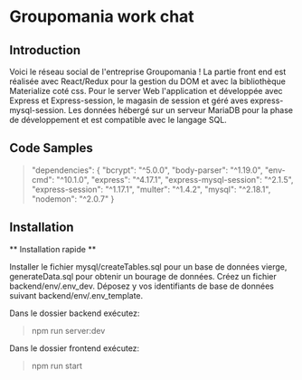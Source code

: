 # Groupomania work chat

## Introduction

Voici le réseau social de l'entreprise Groupomania !
La partie front end est réalisée avec React/Redux pour la gestion du DOM et avec la bibliothèque Materialize coté css.
Pour le server Web l'application et développée avec Express et Express-session, le magasin de session et géré aves express-mysql-session. Les données hébergé sur un serveur MariaDB pour la phase de développement et est compatible avec le langage SQL. 

## Code Samples

>"dependencies": {
>	"bcrypt": "^5.0.0",
>	"body-parser": "^1.19.0",
>	"env-cmd": "^10.1.0",
>	"express": "^4.17.1",
>	"express-mysql-session": "^2.1.5",
>	"express-session": "^1.17.1",
>	"multer": "^1.4.2",
>	"mysql": "^2.18.1",
>	"nodemon": "^2.0.7"
> }

## Installation

** Installation rapide ** 

Installer le fichier mysql/createTables.sql pour un base de données vierge, generateData.sql pour obtenir un bourage de données.
Créez un fichier backend/env/.env_dev. Déposez y vos identifiants de base de données suivant backend/env/.env_template.

Dans le dossier backend exécutez:
>npm run server:dev

Dans le dossier frontend exécutez:
>npm run start